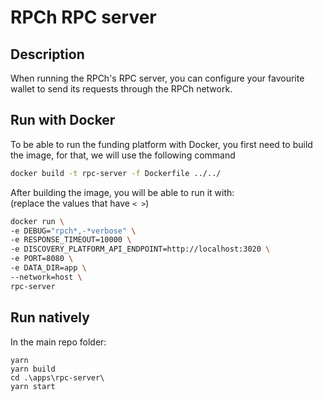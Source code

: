 # RPCh RPC server

## Description

When running the RPCh's RPC server, you can configure your favourite wallet to send its requests through the RPCh network.

## Run with Docker

To be able to run the funding platform with Docker, you first need to build the image, for that, we will use the following command

```sh
docker build -t rpc-server -f Dockerfile ../../
```

After building the image, you will be able to run it with: \
(replace the values that have `< >`)

```sh
docker run \
-e DEBUG="rpch*,-*verbose" \
-e RESPONSE_TIMEOUT=10000 \
-e DISCOVERY_PLATFORM_API_ENDPOINT=http://localhost:3020 \
-e PORT=8080 \
-e DATA_DIR=app \
--network=host \
rpc-server
```

## Run natively

In the main repo folder:

```
yarn
yarn build
cd .\apps\rpc-server\
yarn start
```
